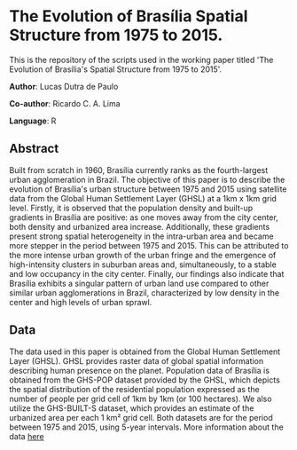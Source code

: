 # The Evolution of Brasília Spatial Structure from 1975 to 2015.

This is the repository of the scripts used in the working paper titled 'The Evolution of Brasília's Spatial Structure from 1975 to 2015'.

**Author**: Lucas Dutra de Paulo

**Co-author**: Ricardo C. A. Lima

**Language**: R

## Abstract

Built from scratch in 1960, Brasília currently ranks as the fourth-largest urban agglomeration in Brazil. The objective of this paper is to describe the evolution of Brasília's urban structure between 1975 and 2015 using satellite data from the Global Human Settlement Layer (GHSL) at a 1km x 1km grid level. Firstly, it is observed that the population density and built-up gradients in Brasília are positive: as one moves away from the city center, both density and urbanized area increase. Additionally, these gradients present strong spatial heterogeneity in the intra-urban area and became more stepper in the period between 1975 and 2015. This can be attributed to the more intense urban growth of the urban fringe and the emergence of high-intensity clusters in suburban areas and, simultaneously, to a stable and low occupancy in the city center. Finally, our findings also indicate that Brasília exhibits a singular pattern of urban land use compared to other similar urban agglomerations in Brazil, characterized by low density in the center and high levels of urban sprawl.

## Data

The data used in this paper is obtained from the Global Human Settlement Layer (GHSL). GHSL provides raster data of global spatial information describing human presence on the planet. Population data of Brasília is obtained from the GHS-POP dataset provided by the GHSL, which depicts the spatial distribution of the residential population expressed as the number of people per grid cell of 1km by 1km (or 100 hectares). We also utilize the GHS-BUILT-S dataset, which provides an estimate of the urbanized area per each 1 km² grid cell. Both datasets are for the period between 1975 and 2015, using 5-year intervals. More information about the data [here](URL)
